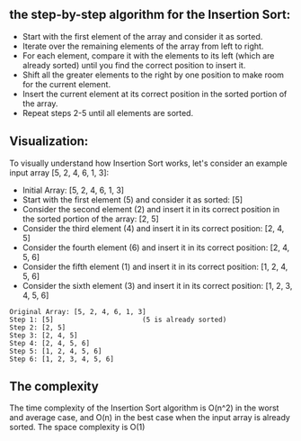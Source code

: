 ## the step-by-step algorithm for the Insertion Sort:

* Start with the first element of the array and consider it as sorted.
* Iterate over the remaining elements of the array from left to right.
* For each element, compare it with the elements to its left (which are already sorted) until you find the correct position to insert it.
* Shift all the greater elements to the right by one position to make room for the current element.
* Insert the current element at its correct position in the sorted portion of the array.
* Repeat steps 2-5 until all elements are sorted.
## Visualization:
To visually understand how Insertion Sort works, let's consider an example input array [5, 2, 4, 6, 1, 3]:

* Initial Array: [5, 2, 4, 6, 1, 3]
* Start with the first element (5) and consider it as sorted: [5]
* Consider the second element (2) and insert it in its correct position in the sorted portion of the array: [2, 5]
* Consider the third element (4) and insert it in its correct position: [2, 4, 5]
* Consider the fourth element (6) and insert it in its correct position: [2, 4, 5, 6]
* Consider the fifth element (1) and insert it in its correct position: [1, 2, 4, 5, 6]
* Consider the sixth element (3) and insert it in its correct position: [1, 2, 3, 4, 5, 6]
```
Original Array: [5, 2, 4, 6, 1, 3]
Step 1: [5]                      (5 is already sorted)
Step 2: [2, 5]
Step 3: [2, 4, 5]
Step 4: [2, 4, 5, 6]
Step 5: [1, 2, 4, 5, 6]
Step 6: [1, 2, 3, 4, 5, 6]
```
## The  complexity
The time complexity of the Insertion Sort algorithm is O(n^2) in the worst and average case, and O(n) in the best case when the input array is already sorted. The space complexity is O(1) 